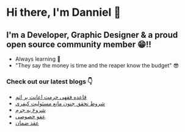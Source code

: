 # Hi there, I'm Danniel 👋 

## I'm a Developer, Graphic Designer & a proud open source community member 😁!!

- Always learning 🧐
- "They say the money is time and the reaper know the budget" 😎

### Check out our latest blogs 👇

<!-- BLOG-POST-LIST:START -->
- [قاعده فقهی حرمت اعانت بر اثم](https://hesabraslaw.com/blog/%D9%82%D8%A7%D8%B9%D8%AF%D9%87-%D9%81%D9%82%D9%87%DB%8C-%D8%AD%D8%B1%D9%85%D8%AA-%D8%A7%D8%B9%D8%A7%D9%86%D8%AA-%D8%A8%D8%B1-%D8%A7%D8%AB%D9%85/)
- [شروط تحقق جنون مانع مسئولیت کیفری](https://hesabraslaw.com/blog/%D8%B4%D8%B1%D9%88%D8%B7-%D8%AA%D8%AD%D9%82%D9%82-%D8%AC%D9%86%D9%88%D9%86-%D9%85%D8%A7%D9%86%D8%B9-%D9%85%D8%B3%D8%A6%D9%88%D9%84%DB%8C%D8%AA-%DA%A9%DB%8C%D9%81%D8%B1%DB%8C/)
- [شروع به جرم](https://hesabraslaw.com/blog/%D8%B4%D8%B1%D9%88%D8%B9-%D8%A8%D9%87-%D8%AC%D8%B1%D9%85/)
- [عفو خصوصی](https://hesabraslaw.com/blog/%D8%B9%D9%81%D9%88-%D8%AE%D8%B5%D9%88%D8%B5%DB%8C/)
- [عقد ضمان](https://hesabraslaw.com/blog/%D8%B9%D9%82%D8%AF-%D8%B6%D9%85%D8%A7%D9%86/)
<!-- BLOG-POST-LIST:END -->
